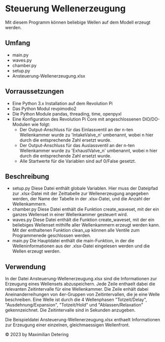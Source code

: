 # Steuerung Wellenerzeugung

Mit diesem Programm können beliebige Wellen auf dem Modell erzeugt werden.

## Umfang
- main.py
- waves.py
- chamber.py
- setup.py
- Ansteuerung-Wellenerzeugung.xlsx

## Vorraussetzungen
- Eine Python 3.x Installation auf dem Revolution Pi
- Das Python Modul revpimodio2
- Die Python Module pandas, threading, time, openpyxl
- Eine Konfiguration des Revolution Pi Core mit angeschlossenen DIO/DO-Modulen wie folgt:
    - Der Output-Anschluss für das Einlassventil an der n-ten Wellenkammer wurde zu 'IntakeValve_n' umbenannt,
        wobei n hier durch die entsprechende Zahl ersetzt wurde.
    - Der Output-Anschluss für das Auslassventil an der n-ten Wellenkammer wurde zu 'ExhaustValve_n' umbenannt,
        wobei n hier durch die entsprechende Zahl ersetzt wurde.
    - Alle Startwerte für die Variablen sind auf 0/False gesetzt.

## Beschreibung
- setup.py
    Diese Datei enthält globale Variablen. Hier muss der Dateipfad zur .xlsx-Datei mit der Zeittabelle zur Wellenerzeugung angegeben werden, der Name der Tabelle in der .xlsx-Datei, und die Anzahl der Wellenkammern.
- chamber.py
    Diese Datei enthält die Funktion create_waveset, mit der ein ganzes Wellenset in einer Wellenkammer gesteuert wird.
- waves.py
    Diese Datei enthält die Funktion create_waveset, mit der ein beliebiges Wellenset mithilfe aller Wellenkammern erzeugt werden kann.
    Mit der enthaltenen Funktion clean_up können alle Ventile zum Programmenede geschlossen werden.
- main.py
    Die Hauptdatei enthält die main-Funktion, in der die Welleninformationen aus der .xlsx-Datei eingelesen werden und die Wellen erzeugt werden.





## Verwendung
In der Datei Ansteuerung-Wellenerzeugung.xlsx sind die Informationen zur Erzeugung eines Wellensets abzuspeichern. Jede Zeile enthaelt dabei die relevanten Zeitintervalle für eine Wellenkammer. Die Zeile enhält dabei Aneinanderreihungen von 4er-Gruppen von Zeitintervallen, die je eine Welle beschreiben. Eine Welle ist durch die 4 Wellenphasen "Totzeit/Delay", "Ausdehnung/Expansion", "Totzeit/Hold" und "Ablassen/Relaxation" gekennzeichnet. Die Zeitintervalle sind in Sekunden anzugeben.

Die Beispieldatei Ansteuerung-Wellenerzeugung.xlsx enthaelt Informationen zur Erzeugung einer einzelnen, gleichmaessigen Wellenfront.






© 2023 by Maximilian Detering
